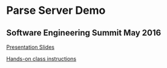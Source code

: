 # Parse Server Demo
## Software Engineering Summit May 2016

[Presentation Slides](https://docs.google.com/presentation/d/1fwI3X5jTUa-a3i6Y9ew1K4OuG1A3TbWerYfrAP7DxbY/edit#slide=id.g131cc23b19_0_388)

[Hands-on class instructions](https://github.com/aac5ts/parse-server-app/wiki/Hands-on-class-instructions)

